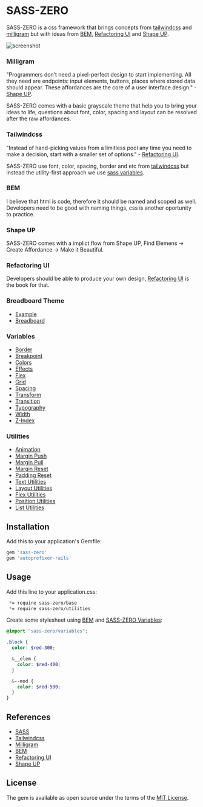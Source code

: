 # SASS-ZERO

SASS-ZERO is a css framework that brings concepts from [tailwindcss](https://tailwindcss.com) and [milligram](https://milligram.io) but with ideas from [BEM](http://getbem.com/naming), [Refactoring UI](https://refactoringui.com/book) and [Shape UP](https://basecamp.com/shapeup).

![screenshot](https://nixo-etc.s3-sa-east-1.amazonaws.com/sass-zero-screenshot.png)

### Milligram

"Programmers don’t need a pixel-perfect design to start implementing. All they need are endpoints: input elements, buttons, places where stored data should appear. These affordances are the core of a user interface design." - [Shape UP](https://basecamp.com/shapeup/3.2-chapter-10#affordances-before-pixel-perfect-screens).

SASS-ZERO comes with a basic grayscale theme that help you to bring your ideas to life, questions about font, color, spacing and layout can be resolved after the raw affordances.

### Tailwindcss

"Instead of hand-picking values from a limitless pool any time you need to make a decision, start with a smaller set of options." - [Refactoring UI](https://refactoringui.com/book).

SASS-ZERO use font, color, spacing, border and etc from [tailwindcss](https://tailwindcss.com) but instead the utility-first approach we use [sass variables](https://sass-lang.com/documentation/variables).

### BEM

I believe that html is code, therefore it should be named and scoped as well. Developers need to be good with naming things, css is another oportunity to practice.

### Shape UP

SASS-ZERO comes with a implict flow from Shape UP, Find Elemens -> Create Affordance -> Make it Beautiful.

### Refactoring UI

Developers should be able to produce your own design, [Refactoring UI](https://refactoringui.com/book) is the book for that.

### Breadboard Theme

- [Example](https://github.com/lazaronixon/sass-zero/blob/master/Example.html)
- [Breadboard](https://github.com/lazaronixon/sass-zero/blob/master/app/assets/stylesheets/sass-zero/base/breadboard.scss)

### Variables

- [Border](https://github.com/lazaronixon/sass-zero/blob/master/app/assets/stylesheets/sass-zero/variables/border.scss)
- [Breakpoint](https://github.com/lazaronixon/sass-zero/blob/master/app/assets/stylesheets/sass-zero/variables/breakpoints.scss)
- [Colors](https://github.com/lazaronixon/sass-zero/blob/master/app/assets/stylesheets/sass-zero/variables/colors.scss)
- [Effects](https://github.com/lazaronixon/sass-zero/blob/master/app/assets/stylesheets/sass-zero/variables/effects.scss)
- [Flex](https://github.com/lazaronixon/sass-zero/blob/master/app/assets/stylesheets/sass-zero/variables/flex.scss)
- [Grid](https://github.com/lazaronixon/sass-zero/blob/master/app/assets/stylesheets/sass-zero/variables/grid.scss)
- [Spacing](https://github.com/lazaronixon/sass-zero/blob/master/app/assets/stylesheets/sass-zero/variables/spacing.scss)
- [Transform](https://github.com/lazaronixon/sass-zero/blob/master/app/assets/stylesheets/sass-zero/variables/transform.scss)
- [Transition](https://github.com/lazaronixon/sass-zero/blob/master/app/assets/stylesheets/sass-zero/variables/transition.scss)
- [Typography](https://github.com/lazaronixon/sass-zero/blob/master/app/assets/stylesheets/sass-zero/variables/typography.scss)
- [Width](https://github.com/lazaronixon/sass-zero/blob/master/app/assets/stylesheets/sass-zero/variables/width.scss)
- [Z-Index](https://github.com/lazaronixon/sass-zero/blob/master/app/assets/stylesheets/sass-zero/variables/zindex.scss)


### Utilities

- [Animation](https://github.com/lazaronixon/sass-zero/blob/master/app/assets/stylesheets/sass-zero/utilities/animation.scss)
- [Margin Push](https://github.com/lazaronixon/sass-zero/blob/master/app/assets/stylesheets/sass-zero/utilities/push.scss)
- [Margin Pull](https://github.com/lazaronixon/sass-zero/blob/master/app/assets/stylesheets/sass-zero/utilities/pull.scss)
- [Margin Reset](https://github.com/lazaronixon/sass-zero/blob/master/app/assets/stylesheets/sass-zero/utilities/flush.scss)
- [Padding Reset](https://github.com/lazaronixon/sass-zero/blob/master/app/assets/stylesheets/sass-zero/utilities/unpad.scss)
- [Text Utilities](https://github.com/lazaronixon/sass-zero/blob/master/app/assets/stylesheets/sass-zero/utilities/text.scss)
- [Layout Utilities](https://github.com/lazaronixon/sass-zero/blob/master/app/assets/stylesheets/sass-zero/utilities/layout.scss)
- [Flex Utilities](https://github.com/lazaronixon/sass-zero/blob/master/app/assets/stylesheets/sass-zero/utilities/flex.scss)
- [Position Utilities](https://github.com/lazaronixon/sass-zero/blob/master/app/assets/stylesheets/sass-zero/utilities/position.scss)
- [List Utilities](https://github.com/lazaronixon/sass-zero/blob/master/app/assets/stylesheets/sass-zero/utilities/list.scss)

## Installation

Add this to your application's Gemfile:

```ruby
gem 'sass-zero'
gem 'autoprefixer-rails'
```

## Usage

Add this line to your application.css:

```css
 *= require sass-zero/base
 *= require sass-zero/utilities
```

Create some stylesheet using [BEM](http://getbem.com/naming) and [SASS-ZERO Variables](https://github.com/lazaronixon/sass-zero/blob/master/vendor/assets/stylesheets/sass-zero/variables.scss):

```scss
@import "sass-zero/variables";

.block {
  color: $red-300;

  &__elem {
    color: $red-400;
  }

  &--mod {
    color: $red-500;
  }
}
```

## References

- [SASS](https://sass-lang.com)
- [Tailwindcss](https://tailwindcss.com)
- [Milligram](https://milligram.io)
- [BEM](http://getbem.com/naming)
- [Refactoring UI](https://refactoringui.com/book)
- [Shape UP](https://basecamp.com/shapeup)

## License

The gem is available as open source under the terms of the [MIT License](https://opensource.org/licenses/MIT).
